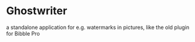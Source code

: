 Ghostwriter
===========

a standalone application for e.g. watermarks in pictures, like the old plugin for Bibble Pro